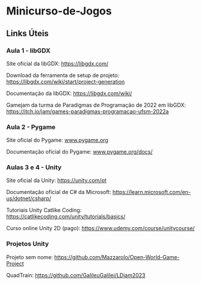 # Minicurso-de-Jogos
## Links Úteis
### Aula 1 - libGDX
Site oficial da libGDX: https://libgdx.com/

Download da ferramenta de setup de projeto: https://libgdx.com/wiki/start/project-generation

Documentação da libGDX: https://libgdx.com/wiki/

Gamejam da turma de Paradigmas de Programação de 2022 em libGDX: https://itch.io/jam/games-paradigmas-programacao-ufsm-2022a

### Aula 2 - Pygame

Site oficial do Pygame: www.pygame.org

Documentação oficial do Pygame: www.pygame.org/docs/

### Aulas 3 e 4 - Unity

Site oficial da Unity: https://unity.com/pt

Documentação oficial de C# da Microsoft: https://learn.microsoft.com/en-us/dotnet/csharp/

Tutoriais Unity Catlike Coding: https://catlikecoding.com/unity/tutorials/basics/

Curso online Unity 2D (pago): https://www.udemy.com/course/unitycourse/

### Projetos Unity

Projeto sem nome: https://github.com/Mazzarolo/Open-World-Game-Project

QuadTrain: https://github.com/GalileuGalilei/LDjam2023
